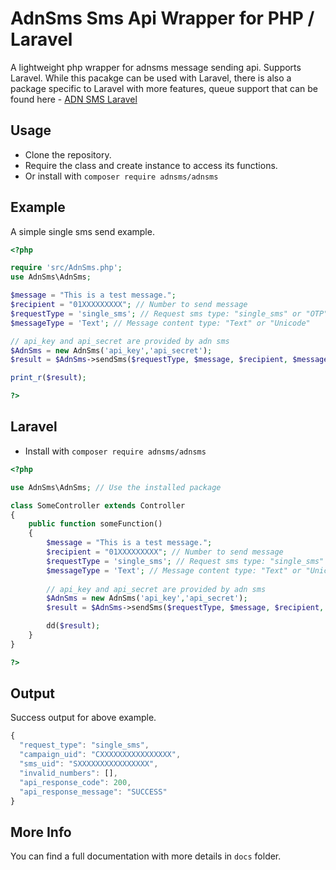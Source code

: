 # AdnSms Sms Api Wrapper for PHP / Laravel
A lightweight php wrapper for adnsms message sending api. Supports Laravel. While this pacakge can be used with Laravel, there is also a package specific to Laravel with more features, queue support that can be found here - [ADN SMS Laravel](https://github.com/rahulhaque/adn-sms-laravel)

## Usage
- Clone the repository.
- Require the class and create instance to access its functions.
- Or install with `composer require adnsms/adnsms`

## Example
A simple single sms send example.
```php
<?php

require 'src/AdnSms.php';
use AdnSms\AdnSms;

$message = "This is a test message.";
$recipient = "01XXXXXXXXX"; // Number to send message
$requestType = 'single_sms'; // Request sms type: "single_sms" or "OTP"
$messageType = 'Text'; // Message content type: "Text" or "Unicode"

// api_key and api_secret are provided by adn sms
$AdnSms = new AdnSms('api_key','api_secret');
$result = $AdnSms->sendSms($requestType, $message, $recipient, $messageType);

print_r($result);

?>
```

## Laravel
- Install with `composer require adnsms/adnsms`
```php
<?php

use AdnSms\AdnSms; // Use the installed package

class SomeController extends Controller
{
    public function someFunction()
    {
        $message = "This is a test message.";
        $recipient = "01XXXXXXXXX"; // Number to send message
        $requestType = 'single_sms'; // Request sms type: "single_sms" or "OTP"
        $messageType = 'Text'; // Message content type: "Text" or "Unicode"
        
        // api_key and api_secret are provided by adn sms
        $AdnSms = new AdnSms('api_key','api_secret');
        $result = $AdnSms->sendSms($requestType, $message, $recipient, $messageType);

        dd($result);
    }
}

?>
```

## Output
Success output for above example.
```javascript
{				
  "request_type": "single_sms",
  "campaign_uid": "CXXXXXXXXXXXXXXXX",
  "sms_uid": "SXXXXXXXXXXXXXXXX",
  "invalid_numbers": [],
  "api_response_code": 200,
  "api_response_message": "SUCCESS" 
}
```

## More Info
You can find a full documentation with more details in `docs` folder. 
